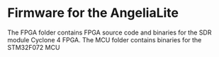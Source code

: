 # Firmware for the AngeliaLite
The FPGA folder contains FPGA source code and binaries for the SDR module Cyclone 4 FPGA.
The MCU folder contains binaries for the STM32F072 MCU

